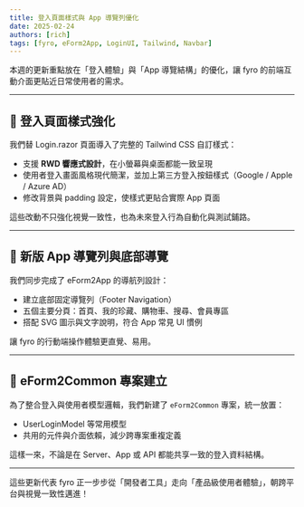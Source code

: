 ```yaml
---
title: 登入頁面樣式與 App 導覽列優化
date: 2025-02-24
authors: [rich]
tags: [fyro, eForm2App, LoginUI, Tailwind, Navbar]
---
```


本週的更新重點放在「登入體驗」與「App 導覽結構」的優化，讓 fyro 的前端互動介面更貼近日常使用者的需求。

---

## 🎨 登入頁面樣式強化

我們替 Login.razor 頁面導入了完整的 Tailwind CSS 自訂樣式：

- 支援 **RWD 響應式設計**，在小螢幕與桌面都能一致呈現
- 使用者登入畫面風格現代簡潔，並加上第三方登入按鈕樣式（Google / Apple / Azure AD）
- 修改背景與 padding 設定，使樣式更貼合實際 App 頁面

這些改動不只強化視覺一致性，也為未來登入行為自動化與測試鋪路。

---

## 🧭 新版 App 導覽列與底部導覽

我們同步完成了 eForm2App 的導航列設計：

- 建立底部固定導覽列（Footer Navigation）
- 五個主要分頁：首頁、我的珍藏、購物車、搜尋、會員專區
- 搭配 SVG 圖示與文字說明，符合 App 常見 UI 慣例

讓 fyro 的行動端操作體驗更直覺、易用。

---

## 🧱 eForm2Common 專案建立

為了整合登入與使用者模型邏輯，我們新建了 `eForm2Common` 專案，統一放置：

- UserLoginModel 等常用模型
- 共用的元件與介面依賴，減少跨專案重複定義

這樣一來，不論是在 Server、App 或 API 都能共享一致的登入資料結構。

---

這些更新代表 fyro 正一步步從「開發者工具」走向「產品級使用者體驗」，朝跨平台與視覺一致性邁進！
